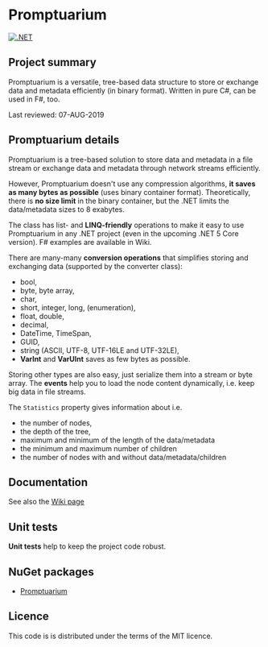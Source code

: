 # Promptuarium

[![.NET](https://github.com/fuszenecker/Promptuarium/actions/workflows/dotnet.yml/badge.svg)](https://github.com/fuszenecker/Promptuarium/actions/workflows/dotnet.yml)

## Project summary

Promptuarium is a versatile, tree-based data structure to store or exchange data and metadata efficiently (in binary format). Written in pure C#, can be used in F#, too.

Last reviewed: 07-AUG-2019

## Promptuarium details

Promptuarium is a tree-based solution to store data and metadata in a file stream or exchange data and metadata through network streams efficiently.

However, Promptuarium doesn't use any compression algorithms, **it saves as many bytes as possible** (uses binary container format). Theoretically, there is **no size limit** in the binary container, but the .NET limits the data/metadata sizes to 8 exabytes.

The class has list- and **LINQ-friendly** operations to make it easy to use Promptuarium in any .NET project (even in the upcoming .NET 5 Core version). F# examples are available in Wiki.

There are many-many **conversion operations** that simplifies storing and exchanging data (supported by the converter class):

* bool,
* byte, byte array,
* char,
* short, integer, long, (enumeration),
* float, double,
* decimal,
* DateTime, TimeSpan,
* GUID,
* string (ASCII, UTF-8, UTF-16LE and UTF-32LE),
* **VarInt** and **VarUInt** saves as few bytes as possible.

Storing other types are also easy, just serialize them into a stream or byte array. 
The **events** help you to load the node content dynamically, i.e. keep big data in file streams.

The ```Statistics``` property gives information about i.e.

* the number of nodes,
* the depth of the tree,
* maximum and minimum of the length of the data/metadata
* the minimum and maximum number of children
* the number of nodes with and without data/metadata/children

## Documentation

See also the [Wiki page](https://github.com/fuszenecker/Promptuarium/wiki/Examples)

## Unit tests

**Unit tests** help to keep the project code robust.

## NuGet packages

* [Promptuarium](https://www.nuget.org/packages/Promptuarium/)

## Licence

This code is is distributed under the terms of the MIT licence.
